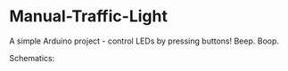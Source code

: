 # Manual-Traffic-Light
A simple Arduino project - control LEDs by pressing buttons! Beep. Boop.

Schematics:
